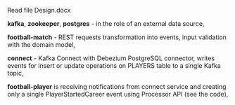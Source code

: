 Read file Design.docx


**kafka**,
**zookeeper**,
**postgres** - in the role of an external data source,

**football-match** - REST requests transformation into events,
input validation with the domain model,

**connect** - Kafka Connect with Debezium PostgreSQL connector,
writes events for insert or update operations on PLAYERS table to a single Kafka topic,

**football-player** is receiving notifications from connect service 
and creating only a single PlayerStartedCareer event using Processor API (see the code),